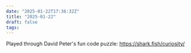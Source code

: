 ```yaml
---
date: "2025-01-22T17:36:32Z"
title: "2025-01-22"
draft: false
tags:
---
```


Played through David Peter's fun code puzzle: https://shark.fish/curiosity/
